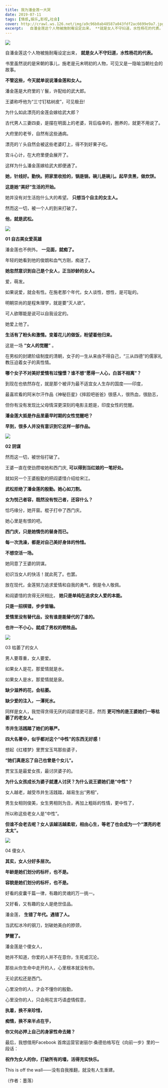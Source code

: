 ```yaml
---
title: 我为潘金莲一大哭
date: 2019-07-11
tags: [情感,娱乐,影视,社会]
cover: http://crawl.ws.126.net/img/a9c96b0ab48587a043fdf2ac6699e9a7.jpg
excerpt:   自潘金莲这个人物被施耐庵设定出来， **就是女人不守妇道，水性杨花的代表。**书里虽然说的
---
```

![](http://crawl.ws.126.net/img/a9c96b0ab48587a043fdf2ac6699e9a7.jpg)  

自潘金莲这个人物被施耐庵设定出来， **就是女人不守妇道，水性杨花的代表。**

书里虽然说的是宋朝的事儿，施老是元末明初的人物，可见又是一隐喻当朝社会的故事。

**不管这些，今天就单说说潘金莲和女人。**

潘金莲是大府里的丫鬟，许配给的武大郎。

王婆称呼他为“三寸钉枯树皮”，可见极丑!

为什么如此漂亮的金莲会嫁给武大郎？

古代男人三妻四妾，是摆在明面上的老婆，背后临幸的，圈养的，就更不用说了。

大府里的老爷，自然有这些通病。

漂亮的丫头自然会被这些老婆盯上，得不到好果子吃。

宫斗心计，在大府里便会展开了。

这样为什么潘金莲嫁给武大郎便通了。

**她，针线好。勤快。把家里收拾的，锅是锅，碗儿是碗儿。起早贪黑，做炊饼。**

**这是她“美好”生活的开始。**

她并没有对生活抱什么大的希望。 **只想当个自主的女主人。**

然而这一切，被一个人的到来打破了。

**他，就是武松。**

![](http://crawl.ws.126.net/img/0fc7f6e7d2a57b0dc6c4562e86d28cea.jpg)  

**01 自古美女爱英雄**

潘金莲也不例外。 **一见面，就痴了。**

年轻的她看到他的俊朗和血气方刚，痴迷了。

**她忽然意识到自己是个女人，正当妙龄的女人。**

爱，萌发。

如果说爱，就会有性。在施老那个年代，女人谈性，想性，是可耻的。

明朝崇尚的是程朱理学，就是要“灭人欲”。

可人欲哪能是说可以自我设定的。

她爱上他了。

**生活有了盼头和激情。变着花儿的做饭，盼望着他归来。**

这是一场 **“女人的觉醒”** 。

在男权的封建阶级制度的清朝，女子的一生从来由不得自己，“三从四德”的儒家礼教压迫着女子的真性情。

**哪个女子不对美好爱情有过憧憬？谁不想“愿得一人心，白首不相离”？**

到现在也依然存在，就是那个被评为最不适宜女人生存的国度——印度，

最喜欢看的阿米尔汗作品《神秘巨星》《摔跤吧爸爸》很感人，很热血，很励志，

但你有没有发现比父母情深更深刻的电影主题是，印度女性的觉醒。

**潘金莲大抵是作品里最早时期的女性觉醒吧？**

**早到，很多人并没有意识到它这样一部作品。**

![](http://crawl.ws.126.net/img/d82064018b14f775f981c154ecf83a83.jpg)  

**02 阴谋**

然而这一切，被世俗打破了。

王婆一直在使劲攒唆她和西门庆, **可以得到当红娘的一笔好处。**

就如另一个王婆殷勤的把阎婆惜介绍给宋江。

**武松拒绝了潘金莲的殷勤。她心如刀割。**

**女为悦己者容，既然没有悦己者，还容什么？**

恰巧缘分，她开窗。棍子打中了西门庆。

她心里是有恨的吧。

**西门庆，只是她情伤的替身而已。**

**每一次洗澡，都是对自己美好身体的怜惜。**

**不想空活一场。**

她同意了王婆的阴谋。

初识当女人的快活！就此死了。也罢。

放在现代，金莲努力追求爱情和自我的勇气，倒是令人敬佩。

和阎婆惜的贪得无厌相比， **她只是单纯在追求女人爱的本能。**

**只是一招棋错，步步皆输。**

**爱情里没有替代品，没有谁是能替代的了谁的。**

**也许一不小心，就成了男权的牺牲品。**

![](http://crawl.ws.126.net/img/42926c13c73bfe01631ce6fa5e5f8fb3.jpg)  

03 枯萎了的女人

男人要尊重，女人要爱。

如果女人是花，那爱情就是水。

如果女人是水，那爱情就是泉。

**缺少滋养的花，会枯萎。**

**缺少爱的注入，一潭死水。**

同样是女人，我觉得贪得无厌的阎婆惜更可恶，然而 **更可怜的是王婆她们一等枯萎了的老女人。**

**市井生活践踏了她们的尊严。**

**四大名著中，似乎都对这个“中性”的东西无好感！**

想起《红楼梦》里贾宝玉骂那些婆子，

**“她们真是忘了自己也曾是个女儿”。**

贾宝玉是最爱女孩，最讨厌婆子的。

**为什么女孩成长为婆子就遭人讨厌？为什么说王婆她们是“中性”？**

女人越老，越受市井生活践踏，越易生出“男相”，

男生女相则俊美，女生男相则为丑，再加上粗砾的性情，更中性了，

所以称这些老女人是“中性”。

**但谁不会老去呢？女人该越活越柔软，相由心生，等老了也会成为一个“漂亮的老太太”。**

![](http://crawl.ws.126.net/img/3b649e4d93a31f849ffb65fdbfac6e21.jpg)  

04 傻女人

**其实，女人分好多层次。**

**年龄是她们划分的标杆，也不是。**

**容貌是她们划分的标杆，也不是。**

好看的皮囊千篇一律，有趣的灵魂的万一挑一。

又好看，又有趣的女人是绝世佳品。

潘金莲， **生错了年代。遇错了人。**

当武松冰冷的钢刀，划破她美白的脖颈，

**梦醒了。**

潘金莲是个傻女人，

她并不知道，你爱的人并不在意你，生死或沉沦。

那些从你生命中走开的人，心里根本就没有你。

无论武松还是西门。

心里没你的人，才会不懂你的殷勤，

心里没你的人，只会用花言巧语虚情假意，

**执着，换不来珍惜，**

**痴情，换不来半点在乎，**

**你又何必押上自己的身家性命去赌？**

最后，我想借用Facebook 首席运营官谢丽尔·桑德伯格写在《向前一步》里的一段话：

**祝作为女人的你，打破所有的墙，活得充实快乐。**

This is off the wall——没有自我推翻，就没有人生重建。

（作者：墨落）

